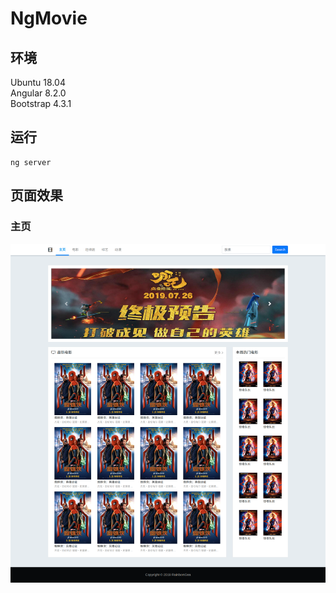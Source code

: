 # NgMovie

## 环境

Ubuntu 18.04    
Angular 8.2.0   
Bootstrap 4.3.1

## 运行

```shell script
ng server
```

## 页面效果

### 主页

![](src/assets/img/home-page.png)
